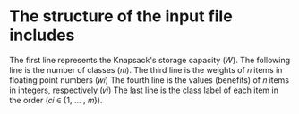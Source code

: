 # The structure of the input file includes
The first line represents the Knapsack's storage capacity (𝑊).
The following line is the number of classes (𝑚).
The third line is the weights of 𝑛 items in floating point numbers (𝑤𝑖)
The fourth line is the values (benefits) of 𝑛 items in integers, respectively (𝑣𝑖)
The last line is the class label of each item in the order (𝑐𝑖 ∈ {1, ... , 𝑚}).